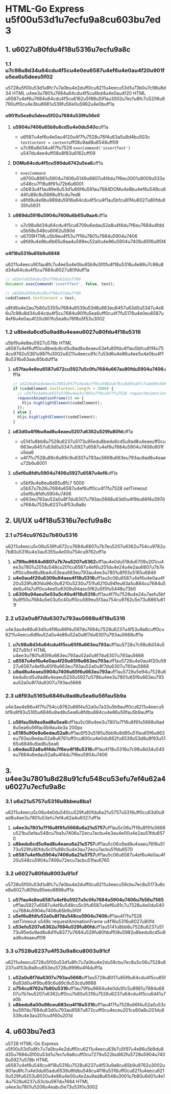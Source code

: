 # HTML-Go Express u5f00u53d1u7ecfu9a8cu603bu7ed3

## 1. u6027u80fdu4f18u5316u7ecfu9a8c

### 1.1 u7c98u8d34u64cdu4f5cu4e0eu6587u4ef6u4e0au4f20u901fu5ea6u5deeu5f02

u5728u5f00u53d1u8fc7u7a0bu4e2duff0cu6211u4eecu53d1u73b0u7c98u8d34 HTML u4ee3u7801u7684u64cdu4f5cu6bd4u4e0au4f20 HTML u6587u4ef6u7684u64cdu4f5cu6162u5f88u591au3002u7ecfu8fc7u5206u6790uff0cu4e3bu8981u539fu56e0u5982u4e0buff1a

#### u901fu5ea6u5deeu5f02u7684u539fu56e0

1. **u5904u7406u65b9u6cd5u4e0du540c**uff1a
   - u6587u4ef6u4e0au4f20u4f7fu7528u76f4u63a5u8d4bu503c `textContent = content`uff08u9ad8u6548uff09
   - u7c98u8d34u4f7fu7528 `execCommand('insertText')` u547du4ee4uff08u8f83u6162uff09

2. **DOMu64cdu4f5cu590du6742u5ea6**uff1a
   - `execCommand` u9700u8981u5904u7406u5149u6807u4f4du7f6eu3001u9009u533au548cu7f16u8f91u72b6u6001
   - u5b83u4f1au89e6u53d1u66f4u591au7684DOMu4e8bu4ef6u548cu6d4fu89c8u5668u91cdu7ed8
   - u8fd9u4e9bu989du5916u64cdu4f5cu4f1au5bfcu81f4u6027u80fdu635fu5931

3. **u989du5916u5904u7406u6b65u9aa4**uff1a
   - u7c98u8d34u64cdu4f5cu6709u6edau52a8u4f4du7f6eu7684u4fddu5b58u548cu6062u590d
   - u6709HTMLu5b9eu4f53u7f16u7801u7684u5904u7406
   - u8fd9u4e9bu6b65u9aa4u589eu52a0u4e86u5904u7406u65f6u95f4

#### u4f18u5316u65b9u6848

u6211u4eecu901au8fc7u4ee5u4e0bu65b9u5f0fu4f18u5316u4e86u7c98u8d34u64cdu4f5cu7684u6027u80fduff1a

```javascript
// u65e7u65b9u6cd5uff08u6162uff09
document.execCommand('insertText', false, text);

// u65b0u65b9u6cd5uff08u5febuff09
codeElement.textContent = text;
```

u8fd9u4e2au7b80u5355u7684u6539u53d8u663eu8457u63d0u5347u4e86u7c98u8d34u64cdu4f5cu7684u901fu5ea6uff0cu4f7fu5176u4e0eu6587u4ef6u4e0au4f20u901fu5ea6u76f8u5f53u3002

### 1.2 u8bedu6cd5u9ad8u4eaeu6027u80fdu4f18u5316

u5bf9u4e8eu5927u578b HTML u6587u4ef6uff0cu8bedu6cd5u9ad8u4eaeu53efu80fdu4f1au5bfcu81f4u754cu9762u5361u987fu3002u6211u4eecu91c7u53d6u4e86u4ee5u4e0bu4f18u5316u63aau65bduff1a

1. **u57fau4e8eu6587u672cu5927u5c0fu7684u667au80fdu5904u7406**uff1a
   ```javascript
   // u5224u65adu4ee3u7801u957fu5ea6uff0cu5982u679cu8d85u8fc7u4e00u5b9au957fu5ea6u5219u4f7fu7528u5ef6u8fdfu9ad8u4eae
   if (codeElement.textContent.length > 3000) {
     // u5bf9u4e8eu5927u578bu4ee3u7801uff0cu4f7fu7528 requestAnimationFrame u6765u63d0u9ad8u6027u80fd
     requestAnimationFrame(() => {
       hljs.highlightElement(codeElement);
     });
   } else {
     hljs.highlightElement(codeElement);
   }
   ```

2. **u63d0u4f9bu9ad8u4eaeu5207u6362u529fu80fd**uff1a
   - u5141u8bb8u7528u6237u5173u95edu8bedu6cd5u9ad8u4eaeuff0cu663eu8457u63d0u5347u5927u6587u4ef6u7684u5904u7406u901fu5ea6
   - u4f7fu7528u89c6u89c9u6307u793au5668u663eu793au9ad8u4eaeu72b6u6001

3. **u5ef6u8fdfu5904u7406u5927u6587u4ef6**uff1a
   - u5bf9u4e8eu8d85u8fc7 5000 u5b57u7b26u7684u6587u4ef6uff0cu4f7fu7528 setTimeout u5ef6u8fdfu5904u7406
   - u663eu793au52a0u8f7du6307u793au5668u63d0u4f9bu66f4u597du7684u7528u6237u4f53u9a8c

## 2. UI/UX u4f18u5316u7ecfu9a8c

### 2.1 u754cu9762u7b80u5316

u6211u4eecu5c06u539fu672cu7684u6807u7b7eu5207u6362u754cu9762u7b80u5316u4e3au5355u4e00u754cu9762uff1a

1. **u79fbu9664u6807u7b7eu5207u6362**uff1au4e0du518du6709u201cu4ee3u7801u201du548cu201cu6587u4ef6u201du4e24u4e2au6807u7b7euff0cu9ed8u8ba4u53eau663eu793au4ee3u7801u8f93u5165u6846
2. **u4e0au4f20u6309u94aeu4f18u5316**uff1au5c06u6587u4ef6u4e0au4f20u529fu80fdu96c6u6210u5230u751fu6210u94feu63a5u884cu7684u5de6u4fa7uff0cu4ee5u6309u94aeu5f62u5f0fu5448u73b0
3. **u6309u94aeu5e03u5c40u4f18u5316**uff1au4f7fu7528u4e24u7aefu5bf9u9f50u7684u5e03u5c40uff0cu589eu5f3au754cu9762u5e73u8861u611f

### 2.2 u52a0u8f7du6307u793au5668u4f18u5316

u4e3au4e86u63d0u4f9bu66f4u597du7684u7528u6237u4f53u9a8cuff0cu6211u4eecu6dfbu52a0u4e86u52a0u8f7du6307u793au5668uff1a

1. **u7c98u8d34u64cdu4f5cu65f6u663eu793a**uff1au5728u7c98u8d34u5927u91cf HTML u4ee3u7801u65f6u663eu793au52a0u8f7du6307u793au5668
2. **u6587u4ef6u4e0au4f20u65f6u663eu793a**uff1au5728u4e0au4f20u5927u6587u4ef6u65f6u663eu793au52a0u8f7du6307u793au5668
3. **u9ad8u4eaeu5904u7406u65f6u663eu793a**uff1au5728u5e94u7528u8bedu6cd5u9ad8u4eaeu5230u5927u578bu4ee3u7801u65f6u663eu793au52a0u8f7du6307u793au5668

### 2.3 u8f93u5165u6846u9ad8u5ea6u56fau5b9a

u4e3au4e86u4f7fu754cu9762u66f4u52a0u7a33u5b9auff0cu6211u4eecu5bf9u8f93u5165u6846u9ad8u5ea6u8fdbu884cu4e86u56fau5b9auff1a

1. **u56fau5b9au9ad8u5ea6**uff1au5c06u4ee3u7801u7f16u8f91u5668u9ad8u5ea6u56fau5b9au4e3a 200px
2. **u5185u90e8u6edau52a8**uff1au5f53u5185u5bb9u8d85u51fau65f6u663eu793au6edau52a8u6761uff0cu800cu4e0du662fu6539u53d8u8f93u5165u6846u9ad8u5ea6
3. **u6edau52a8u4f4du7f6eu4f18u5316**uff1au4f18u5316u7c98u8d34u540eu7684u6edau52a8u4f4du7f6eu5904u7406

## 3. u4ee3u7801u8d28u91cfu548cu53efu7ef4u62a4u6027u7ecfu9a8c

### 3.1 u6a21u5757u5316u8bbeu8ba1

u6211u4eecu5c06u4e0du540cu529fu80fdu6a21u5757u5316uff0cu63d0u9ad8u4ee3u7801u53efu7ef4u62a4u6027uff1a

1. **u4ee3u7801u7f16u8f91u5668u6a21u5757**uff1au5c06u7f16u8f91u5668u521bu5efau548cu7ba1u7406u72ecu7acbu4e3au4e00u4e2au51fdu6570
2. **u8bedu6cd5u9ad8u4eaeu6a21u5757**uff1au5c06u9ad8u4eaeu76f8u5173u529fu80fdu5c01u88c5u4e3au72ecu7acbu51fdu6570
3. **u6587u4ef6u5904u7406u6a21u5757**uff1au5c06u6587u4ef6u4e0au4f20u548cu5904u7406u72ecu7acbu51fau6765

### 3.2 u6027u80fdu8003u91cf

u5728u5f00u53d1u8fc7u7a0bu4e2duff0cu6211u4eecu59cbu7ec8u5173u6ce8u6027u80fdu95eeu9898uff1a

1. **u57fau4e8eu6587u4ef6u5927u5c0fu7684u5904u7406u7b56u7565**uff1au5927u6587u4ef6u548cu5c0fu6587u4ef6u91c7u7528u4e0du540cu7684u5904u7406u65b9u5f0f
2. **u5ef6u8fdfu52a0u8f7du548cu5904u7406**uff1au4f7fu7528 setTimeout u548c requestAnimationFrame u4f18u5316u6027u80fd
3. **u53efu5207u6362u7684u529fu80fd**uff1au5141u8bb8u7528u6237u5173u95edu9ad8u8d1fu8377u7684u529fu80fduff08u5982u8bedu6cd5u9ad8u4eaeuff09

### 3.3 u7528u6237u4f53u9a8cu8003u91cf

u6211u4eecu5728u5f00u53d1u8fc7u7a0bu4e2du59cbu7ec8u5c06u7528u6237u4f53u9a8cu653eu5728u9996u4f4duff1a

1. **u52a0u8f7du6307u793au5668**uff1au5728u8017u65f6u64cdu4f5cu65f6u63d0u4f9bu89c6u89c9u53cdu9988
2. **u754cu9762u7b80u5316**uff1au79fbu9664u4e0du5fc5u8981u7684u6807u7b7eu5207u6362uff0cu7b80u5316u7528u6237u64cdu4f5cu6d41u7a0b
3. **u8bedu8a00u98ceu683cu4f18u5316**uff1au4f7fu7528u66f4u52a0u53cbu597du7684u63d0u793au6587u672cuff0cu4eceu201cu60a8u201du6539u4e3au201cu4f60u201d

## 4. u603bu7ed3

u5728 HTML-Go Express u5f00u53d1u8fc7u7a0bu4e2duff0cu6211u4eecu83b7u5f97u4e86u5b9du8d35u7684u5f00u53d1u7ecfu9a8cuff0cu7279u522bu662fu5728u5904u7406u5927u578b HTML u6587u4ef6u548cu4f18u5316u7528u6237u4f53u9a8cu65b9u9762u3002u901au8fc7u4e0du65adu6539u8fdbu548cu4f18u5316uff0cu6211u4eecu6210u529fu6253u9020u4e86u4e00u4e2au9ad8u6548u3001u7b80u6d01u4e14u7528u6237u53cbu597du7684 HTML u4ee3u7801u5206u4eabu5e73u53f0u3002
